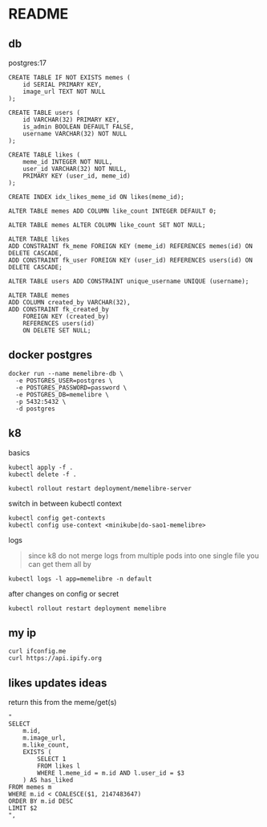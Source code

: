 # README

## db

postgres:17

```
CREATE TABLE IF NOT EXISTS memes (
    id SERIAL PRIMARY KEY,
    image_url TEXT NOT NULL
);

CREATE TABLE users (
    id VARCHAR(32) PRIMARY KEY,
    is_admin BOOLEAN DEFAULT FALSE,
    username VARCHAR(32) NOT NULL
);

CREATE TABLE likes (
    meme_id INTEGER NOT NULL,
    user_id VARCHAR(32) NOT NULL,
    PRIMARY KEY (user_id, meme_id)
);

CREATE INDEX idx_likes_meme_id ON likes(meme_id);

ALTER TABLE memes ADD COLUMN like_count INTEGER DEFAULT 0;

ALTER TABLE memes ALTER COLUMN like_count SET NOT NULL;

ALTER TABLE likes
ADD CONSTRAINT fk_meme FOREIGN KEY (meme_id) REFERENCES memes(id) ON DELETE CASCADE,
ADD CONSTRAINT fk_user FOREIGN KEY (user_id) REFERENCES users(id) ON DELETE CASCADE;

ALTER TABLE users ADD CONSTRAINT unique_username UNIQUE (username);

ALTER TABLE memes
ADD COLUMN created_by VARCHAR(32),
ADD CONSTRAINT fk_created_by
	FOREIGN KEY (created_by)
	REFERENCES users(id)
	ON DELETE SET NULL;
```

## docker postgres

```
docker run --name memelibre-db \
  -e POSTGRES_USER=postgres \
  -e POSTGRES_PASSWORD=password \
  -e POSTGRES_DB=memelibre \
  -p 5432:5432 \
  -d postgres
```

## k8

basics

```
kubectl apply -f .
kubectl delete -f .

kubectl rollout restart deployment/memelibre-server
```

switch in between kubectl context

```
kubectl config get-contexts
kubectl config use-context <minikube|do-sao1-memelibre>
```

logs

> since k8 do not merge logs from multiple pods into one single file you can get them all by

```
kubectl logs -l app=memelibre -n default
```

after changes on config or secret

```
kubectl rollout restart deployment memelibre

```

## my ip

```
curl ifconfig.me
curl https://api.ipify.org
```

## likes updates ideas

return this from the meme/get(s)

```
"
SELECT
    m.id,
    m.image_url,
    m.like_count,
    EXISTS (
        SELECT 1
        FROM likes l
        WHERE l.meme_id = m.id AND l.user_id = $3
    ) AS has_liked
FROM memes m
WHERE m.id < COALESCE($1, 2147483647)
ORDER BY m.id DESC
LIMIT $2
",
```
